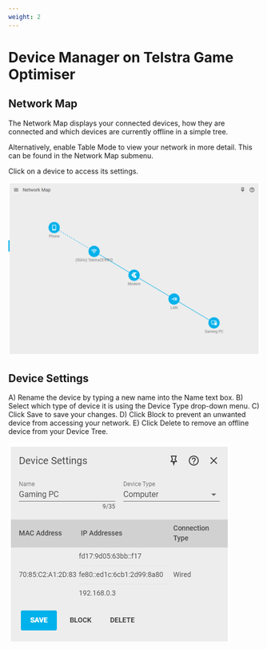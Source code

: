 ```yaml
---
weight: 2
---
```


# Device Manager on Telstra Game Optimiser

## Network Map

The Network Map displays your connected devices, how they are connected and which devices are currently offline in a simple tree.

Alternatively, enable Table Mode to view your network in more detail. This can be found in the Network Map submenu.

Click on a device to access its settings.

![6cb3f8100cefed1bd074287d02923e808d1fee05.png](device-manager/6cb3f8100cefed1bd074287d02923e808d1fee05.png)

## Device Settings

A) Rename the device by typing a new name into the Name text box.
B) Select which type of device it is using the Device Type drop-down menu.
C) Click Save to save your changes.
D) Click Block to prevent an unwanted device from accessing your network.
E) Click Delete to remove an offline device from your Device Tree.

![14bf411144aec7b4b101e27c3f3fa56cbc170f92.png](device-manager/14bf411144aec7b4b101e27c3f3fa56cbc170f92.png)
